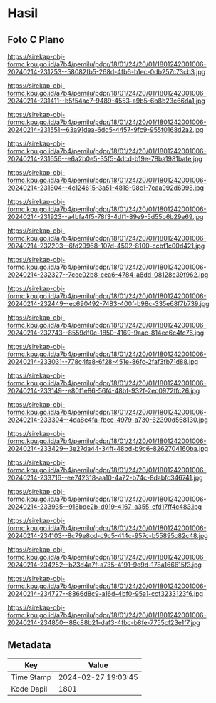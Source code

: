 # Hasil

## Foto C Plano

https://sirekap-obj-formc.kpu.go.id/a7b4/pemilu/pdpr/18/01/24/20/01/1801242001006-20240214-231253--58082fb5-268d-4fb6-b1ec-0db257c73cb3.jpg

https://sirekap-obj-formc.kpu.go.id/a7b4/pemilu/pdpr/18/01/24/20/01/1801242001006-20240214-231411--b5f54ac7-9489-4553-a9b5-6b8b23c66da1.jpg

https://sirekap-obj-formc.kpu.go.id/a7b4/pemilu/pdpr/18/01/24/20/01/1801242001006-20240214-231551--63a91dea-6dd5-4457-9fc9-955f0168d2a2.jpg

https://sirekap-obj-formc.kpu.go.id/a7b4/pemilu/pdpr/18/01/24/20/01/1801242001006-20240214-231656--e6a2b0e5-35f5-4dcd-b19e-78ba1981bafe.jpg

https://sirekap-obj-formc.kpu.go.id/a7b4/pemilu/pdpr/18/01/24/20/01/1801242001006-20240214-231804--4c124615-3a51-4818-98c1-7eaa992d6998.jpg

https://sirekap-obj-formc.kpu.go.id/a7b4/pemilu/pdpr/18/01/24/20/01/1801242001006-20240214-231923--a4bfa4f5-78f3-4df1-89e9-5d55b6b29e69.jpg

https://sirekap-obj-formc.kpu.go.id/a7b4/pemilu/pdpr/18/01/24/20/01/1801242001006-20240214-232203--6fd29968-107d-4592-8100-ccbf1c00d421.jpg

https://sirekap-obj-formc.kpu.go.id/a7b4/pemilu/pdpr/18/01/24/20/01/1801242001006-20240214-232327--7cee02b8-cea6-4784-a8dd-08128e39f962.jpg

https://sirekap-obj-formc.kpu.go.id/a7b4/pemilu/pdpr/18/01/24/20/01/1801242001006-20240214-232449--ec690492-7483-400f-b98c-335e68f7b739.jpg

https://sirekap-obj-formc.kpu.go.id/a7b4/pemilu/pdpr/18/01/24/20/01/1801242001006-20240214-232743--8559df0c-1850-4169-9aac-814ec6c4fc76.jpg

https://sirekap-obj-formc.kpu.go.id/a7b4/pemilu/pdpr/18/01/24/20/01/1801242001006-20240214-233031--778c4fa8-6f28-451e-86fc-2faf3fb71d88.jpg

https://sirekap-obj-formc.kpu.go.id/a7b4/pemilu/pdpr/18/01/24/20/01/1801242001006-20240214-233149--e80f1e86-56f4-48bf-932f-2ec0972ffc26.jpg

https://sirekap-obj-formc.kpu.go.id/a7b4/pemilu/pdpr/18/01/24/20/01/1801242001006-20240214-233304--4da8e4fa-fbec-4979-a730-62390d568130.jpg

https://sirekap-obj-formc.kpu.go.id/a7b4/pemilu/pdpr/18/01/24/20/01/1801242001006-20240214-233429--3e27da44-34ff-48bd-b9c6-8262704160ba.jpg

https://sirekap-obj-formc.kpu.go.id/a7b4/pemilu/pdpr/18/01/24/20/01/1801242001006-20240214-233716--ee742318-aa10-4a72-b74c-8dabfc346741.jpg

https://sirekap-obj-formc.kpu.go.id/a7b4/pemilu/pdpr/18/01/24/20/01/1801242001006-20240214-233935--918bde2b-d919-4167-a355-efd17ff4c483.jpg

https://sirekap-obj-formc.kpu.go.id/a7b4/pemilu/pdpr/18/01/24/20/01/1801242001006-20240214-234103--8c79e8cd-c9c5-414c-957c-b55895c82c48.jpg

https://sirekap-obj-formc.kpu.go.id/a7b4/pemilu/pdpr/18/01/24/20/01/1801242001006-20240214-234252--b23d4a7f-a735-4191-9e9d-178a166615f3.jpg

https://sirekap-obj-formc.kpu.go.id/a7b4/pemilu/pdpr/18/01/24/20/01/1801242001006-20240214-234727--8866d8c9-a16d-4bf0-95a1-ccf3233123f6.jpg

https://sirekap-obj-formc.kpu.go.id/a7b4/pemilu/pdpr/18/01/24/20/01/1801242001006-20240214-234850--88c88b21-daf3-4fbc-b8fe-7755cf23e1f7.jpg


## Metadata

| Key        | Value               |
| ---------- | ------------------- |
| Time Stamp | 2024-02-27 19:03:45 |
| Kode Dapil | 1801                |



